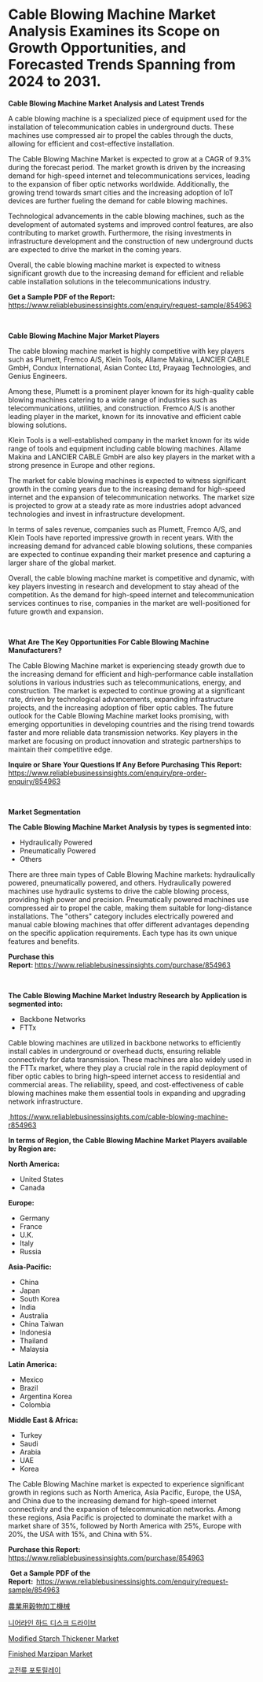 <p><h1>Cable Blowing Machine Market Analysis Examines its Scope on Growth Opportunities, and Forecasted Trends Spanning from 2024 to 2031.</h1></p><p><strong>Cable Blowing Machine Market Analysis and Latest Trends</strong></p>
<p><p>A cable blowing machine is a specialized piece of equipment used for the installation of telecommunication cables in underground ducts. These machines use compressed air to propel the cables through the ducts, allowing for efficient and cost-effective installation.</p><p>The Cable Blowing Machine Market is expected to grow at a CAGR of 9.3% during the forecast period. The market growth is driven by the increasing demand for high-speed internet and telecommunications services, leading to the expansion of fiber optic networks worldwide. Additionally, the growing trend towards smart cities and the increasing adoption of IoT devices are further fueling the demand for cable blowing machines.</p><p>Technological advancements in the cable blowing machines, such as the development of automated systems and improved control features, are also contributing to market growth. Furthermore, the rising investments in infrastructure development and the construction of new underground ducts are expected to drive the market in the coming years.</p><p>Overall, the cable blowing machine market is expected to witness significant growth due to the increasing demand for efficient and reliable cable installation solutions in the telecommunications industry.</p></p>
<p><strong>Get a Sample PDF of the Report:&nbsp;</strong> <a href="https://www.reliablebusinessinsights.com/enquiry/request-sample/854963">https://www.reliablebusinessinsights.com/enquiry/request-sample/854963</a></p>
<p>&nbsp;</p>
<p><strong>Cable Blowing Machine Major Market Players</strong></p>
<p><p>The cable blowing machine market is highly competitive with key players such as Plumett, Fremco A/S, Klein Tools, Allame Makina, LANCIER CABLE GmbH, Condux International, Asian Contec Ltd, Prayaag Technologies, and Genius Engineers. </p><p>Among these, Plumett is a prominent player known for its high-quality cable blowing machines catering to a wide range of industries such as telecommunications, utilities, and construction. Fremco A/S is another leading player in the market, known for its innovative and efficient cable blowing solutions.</p><p>Klein Tools is a well-established company in the market known for its wide range of tools and equipment including cable blowing machines. Allame Makina and LANCIER CABLE GmbH are also key players in the market with a strong presence in Europe and other regions.</p><p>The market for cable blowing machines is expected to witness significant growth in the coming years due to the increasing demand for high-speed internet and the expansion of telecommunication networks. The market size is projected to grow at a steady rate as more industries adopt advanced technologies and invest in infrastructure development.</p><p>In terms of sales revenue, companies such as Plumett, Fremco A/S, and Klein Tools have reported impressive growth in recent years. With the increasing demand for advanced cable blowing solutions, these companies are expected to continue expanding their market presence and capturing a larger share of the global market.</p><p>Overall, the cable blowing machine market is competitive and dynamic, with key players investing in research and development to stay ahead of the competition. As the demand for high-speed internet and telecommunication services continues to rise, companies in the market are well-positioned for future growth and expansion.</p></p>
<p>&nbsp;</p>
<p><strong>What Are The Key Opportunities For Cable Blowing Machine Manufacturers?</strong></p>
<p><p>The Cable Blowing Machine market is experiencing steady growth due to the increasing demand for efficient and high-performance cable installation solutions in various industries such as telecommunications, energy, and construction. The market is expected to continue growing at a significant rate, driven by technological advancements, expanding infrastructure projects, and the increasing adoption of fiber optic cables. The future outlook for the Cable Blowing Machine market looks promising, with emerging opportunities in developing countries and the rising trend towards faster and more reliable data transmission networks. Key players in the market are focusing on product innovation and strategic partnerships to maintain their competitive edge.</p></p>
<p><strong>Inquire or Share Your Questions If Any Before Purchasing This Report:</strong> <a href="https://www.reliablebusinessinsights.com/enquiry/pre-order-enquiry/854963">https://www.reliablebusinessinsights.com/enquiry/pre-order-enquiry/854963</a></p>
<p>&nbsp;</p>
<p><strong>Market Segmentation</strong></p>
<p><strong>The Cable Blowing Machine Market Analysis by types is segmented into:</strong></p>
<p><ul><li>Hydraulically Powered</li><li>Pneumatically Powered</li><li>Others</li></ul></p>
<p><p>There are three main types of Cable Blowing Machine markets: hydraulically powered, pneumatically powered, and others. Hydraulically powered machines use hydraulic systems to drive the cable blowing process, providing high power and precision. Pneumatically powered machines use compressed air to propel the cable, making them suitable for long-distance installations. The "others" category includes electrically powered and manual cable blowing machines that offer different advantages depending on the specific application requirements. Each type has its own unique features and benefits.</p></p>
<p><strong>Purchase this Report:&nbsp;</strong><a href="https://www.reliablebusinessinsights.com/purchase/854963">https://www.reliablebusinessinsights.com/purchase/854963</a></p>
<p>&nbsp;</p>
<p><strong>The Cable Blowing Machine Market Industry Research by Application is segmented into:</strong></p>
<p><ul><li>Backbone Networks</li><li>FTTx</li></ul></p>
<p><p>Cable blowing machines are utilized in backbone networks to efficiently install cables in underground or overhead ducts, ensuring reliable connectivity for data transmission. These machines are also widely used in the FTTx market, where they play a crucial role in the rapid deployment of fiber optic cables to bring high-speed internet access to residential and commercial areas. The reliability, speed, and cost-effectiveness of cable blowing machines make them essential tools in expanding and upgrading network infrastructure.</p></p>
<p><a href="https://www.reliablebusinessinsights.com/cable-blowing-machine-r854963">&nbsp;https://www.reliablebusinessinsights.com/cable-blowing-machine-r854963</a></p>
<p><strong>In terms of Region, the Cable Blowing Machine Market Players available by Region are:</strong></p>
<p>
    <p> <strong> North America: </strong>
        <ul>
            <li>United States</li>
            <li>Canada</li>
        </ul>
        </p> 
    <p> <strong> Europe: </strong>
        <ul>
            <li>Germany</li>
            <li>France</li>
            <li>U.K.</li>
            <li>Italy</li>
            <li>Russia</li>
        </ul>
        </p> 
    <p> <strong> Asia-Pacific: </strong>
        <ul>
            <li>China</li>
            <li>Japan</li>
            <li>South Korea</li>
            <li>India</li>
            <li>Australia</li>
            <li>China Taiwan</li>
            <li>Indonesia</li>
            <li>Thailand</li>
            <li>Malaysia</li>
        </ul>
        </p> 
    <p> <strong> Latin America: </strong>
        <ul>
            <li>Mexico</li>
            <li>Brazil</li>
            <li>Argentina Korea</li>
            <li>Colombia</li>
        </ul>
        </p> 
    <p> <strong> Middle East & Africa: </strong>
        <ul>
            <li>Turkey</li>
            <li>Saudi</li>
            <li>Arabia</li>
            <li>UAE</li>
            <li>Korea</li>
        </ul>
    </p>
    </p>
<p><p>The Cable Blowing Machine market is expected to experience significant growth in regions such as North America, Asia Pacific, Europe, the USA, and China due to the increasing demand for high-speed internet connectivity and the expansion of telecommunication networks. Among these regions, Asia Pacific is projected to dominate the market with a market share of 35%, followed by North America with 25%, Europe with 20%, the USA with 15%, and China with 5%.</p></p>
<p><strong>Purchase this Report: </strong><a href="https://www.reliablebusinessinsights.com/purchase/854963">https://www.reliablebusinessinsights.com/purchase/854963</a></p>
<p>&nbsp;<strong>Get a Sample PDF of the Report:&nbsp;&nbsp;</strong><a href="https://www.reliablebusinessinsights.com/enquiry/request-sample/854963">https://www.reliablebusinessinsights.com/enquiry/request-sample/854963</a></p>
<p><strong></strong></p>
<p><p><a href="https://github.com/kegley4963/Market-Research-Report-List-1/blob/main/8693675154343.md">農業用穀物加工機械</a></p><p><a href="https://github.com/RickyMetzDVM/Market-Research-Report-List-1/blob/main/9570566164956.md">니어라인 하드 디스크 드라이브</a></p><p><a href="https://github.com/yazulaeha/Market-Research-Report-List-1/blob/main/modified-starch-thickener-market.md">Modified Starch Thickener Market</a></p><p><a href="https://github.com/haleemasakdiya1/Market-Research-Report-List-1/blob/main/finished-marzipan-market.md">Finished Marzipan Market</a></p><p><a href="https://github.com/naiemislamrayan2/Market-Research-Report-List-1/blob/main/6522273164957.md">고전류 포토릴레이</a></p></p>
